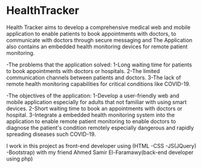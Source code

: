 # HealthTracker

Health Tracker aims to develop a comprehensive medical web and mobile application to enable patients to book appointments with doctors, to communicate with doctors through secure messaging and The Application also contains an embedded health monitoring devices for remote patient monitoring.

-The problems that the application solved:
1-Long waiting time for patients to book appointments with doctors or hospitals.
2-The limited communication channels between patients and doctors.
3-The lack of remote health monitoring capabilities for critical conditions like COVID-19.

-The objectives of the application:
1-Develop a user-friendly web and mobile application especially for adults that not familiar with using smart devices.
2-Short waiting time to book an appointments with doctors or hospital.
3-Integrate a embedded health monitoring system into the application to enable remote patient monitoring to enable doctors to diagnose the patient's condition remotely especially dangerous and rapidly spreading diseases such COVID-19.

I work in this project as front-end developer using (HTML -CSS -JS(JQuery) -Bootstrap) with my friend Ahmed Samir El-Faramawy(back-end developer using php)

